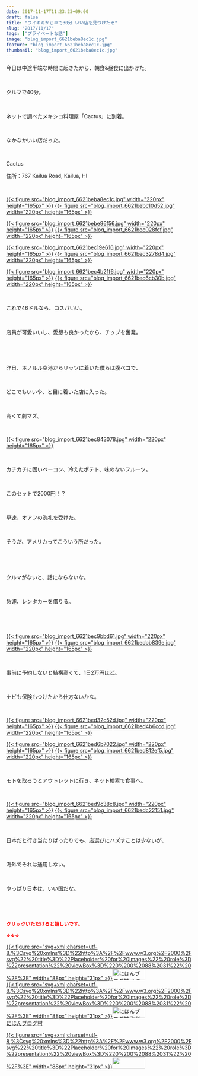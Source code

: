 ```yaml
---
date: 2017-11-17T11:23:23+09:00
draft: false
title: "ワイキキから車で30分 いい店を見つけたぞ"
slug: "2017/11/17"
tags: ["プライベートな話"]
image: "blog_import_6621beba8ec1c.jpg"
feature: "blog_import_6621beba8ec1c.jpg"
thumbnail: "blog_import_6621beba8ec1c.jpg"
---
```

<p>今日は中途半端な時間に起きたから、朝食&amp;昼食に出かけた。</p><p> </p><p>クルマで40分。</p><p> </p><p>ネットで調べたメキシコ料理屋「Cactus」に到着。</p><p> </p><p>なかなかいい店だった。</p><p> </p><p>Cactus</p><p>住所：767 Kailua Road, Kailua, HI</p><p> </p><p><a href="blog_import_6621beba8ec1c.jpg">{{< figure src="blog_import_6621beba8ec1c.jpg" width="220px" height="165px" >}}</a> <a href="blog_import_6621bebc10d52.jpg">{{< figure src="blog_import_6621bebc10d52.jpg" width="220px" height="165px" >}}</a></p><p><a href="blog_import_6621bebe96f56.jpg">{{< figure src="blog_import_6621bebe96f56.jpg" width="220px" height="165px" >}}</a> <a href="blog_import_6621bec028fcf.jpg">{{< figure src="blog_import_6621bec028fcf.jpg" width="220px" height="165px" >}}</a></p><p><a href="blog_import_6621bec19e616.jpg">{{< figure src="blog_import_6621bec19e616.jpg" width="220px" height="165px" >}}</a> <a href="blog_import_6621bec3278d4.jpg">{{< figure src="blog_import_6621bec3278d4.jpg" width="220px" height="165px" >}}</a></p><p><a href="blog_import_6621bec4b21f6.jpg">{{< figure src="blog_import_6621bec4b21f6.jpg" width="220px" height="165px" >}}</a> <a href="blog_import_6621bec6cb30b.jpg">{{< figure src="blog_import_6621bec6cb30b.jpg" width="220px" height="165px" >}}</a></p><p> </p><p>これで46ドルなら、コスパいい。</p><p> </p><p>店員が可愛いいし、愛想も良かったから、チップを奮発。</p><p> </p><p> </p><p>昨日、ホノルル空港からリッツに着いた僕らは腹ペコで、</p><p> </p><p>どこでもいいや、と目に着いた店に入った。</p><p> </p><p>高くて劇マズ。</p><p> </p><p><a href="blog_import_6621bec843078.jpg">{{< figure src="blog_import_6621bec843078.jpg" width="220px" height="165px" >}}</a></p><p> </p><p>カチカチに固いベーコン、冷えたポテト、味のないフルーツ。</p><p> </p><p>このセットで2000円！？</p><p> </p><p>早速、オアフの洗礼を受けた。</p><p> </p><p>そうだ、アメリカってこういう所だった。</p><p> </p><p> </p><p>クルマがないと、話にならないな。</p><p> </p><p>急遽、レンタカーを借りる。</p><p> </p><p> </p><p><a href="blog_import_6621bec9bbd61.jpg">{{< figure src="blog_import_6621bec9bbd61.jpg" width="220px" height="165px" >}}</a> <a href="blog_import_6621becbb839e.jpg">{{< figure src="blog_import_6621becbb839e.jpg" width="220px" height="165px" >}}</a></p><p> </p><p>事前に予約しないと結構高くて、1日2万円ほど。</p><p> </p><p>ナビも保険もつけたから仕方ないかな。</p><p> </p><p><a href="blog_import_6621bed32c52d.jpg">{{< figure src="blog_import_6621bed32c52d.jpg" width="220px" height="165px" >}}</a> <a href="blog_import_6621bed4b6ccd.jpg">{{< figure src="blog_import_6621bed4b6ccd.jpg" width="220px" height="165px" >}}</a></p><p><a href="blog_import_6621bed6b7022.jpg">{{< figure src="blog_import_6621bed6b7022.jpg" width="220px" height="165px" >}}</a> <a href="blog_import_6621bed812ef5.jpg">{{< figure src="blog_import_6621bed812ef5.jpg" width="220px" height="165px" >}}</a></p><p> </p><p>モトを取ろうとアウトレットに行き、ネット検索で食事へ。</p><p> </p><p><a href="blog_import_6621bed9c38c8.jpg">{{< figure src="blog_import_6621bed9c38c8.jpg" width="220px" height="165px" >}}</a> <a href="blog_import_6621bedc22151.jpg">{{< figure src="blog_import_6621bedc22151.jpg" width="220px" height="165px" >}}</a></p><p> </p><p>日本だと行き当たりばったりでも、店選びにハズすことは少ないが、</p><p> </p><p>海外でそれは通用しない。</p><p> </p><p>やっぱり日本は、いい国だな。</p><p> </p><p> </p><p><font color="#ff0000" size="2"><strong>クリックいただけると嬉しいです。</strong></font></p><p><font color="#ff0000" size="2"><strong>↓↓↓</strong></font></p><p><a href="ranking.html?p_cid=01260127" id="&amp;blogmura_banner" target="_blank">{{< figure src="svg+xml;charset=utf-8,%3Csvg%20xmlns%3D%22http%3A%2F%2Fwww.w3.org%2F2000%2Fsvg%22%20title%3D%22Placeholder%20for%20Images%22%20role%3D%22presentation%22%20viewBox%3D%220%200%2088%2031%22%20%2F%3E" width="88px" height="31px" >}}<noscript><img alt="にほんブログ村 その他生活ブログ 不動産投資へ" border="0" height="31" src="https://img-proxy.blog-video.jp/images?url=http%3A%2F%2Flife.blogmura.com%2Fhudousantoushi%2Fimg%2Fhudousantoushi88_31.gif" width="88"></noscript></a><br/><a href="ranking.html?p_cid=01260127" target="_blank">{{< figure src="svg+xml;charset=utf-8,%3Csvg%20xmlns%3D%22http%3A%2F%2Fwww.w3.org%2F2000%2Fsvg%22%20title%3D%22Placeholder%20for%20Images%22%20role%3D%22presentation%22%20viewBox%3D%220%200%2088%2031%22%20%2F%3E" width="88px" height="31px" >}}<noscript><img alt="にほんブログ村 海外生活ブログ バリ島情報へ" border="0" height="31" src="https://img-proxy.blog-video.jp/images?url=http%3A%2F%2Foverseas.blogmura.com%2Fbali%2Fimg%2Fbali88_31.gif" width="88"></noscript></a><br/><a href="ranking.html?p_cid=01260127" target="_blank">にほんブログ村</a></p><p><a href="link.php?1804582" title="人気ブログランキングへ">{{< figure src="svg+xml;charset=utf-8,%3Csvg%20xmlns%3D%22http%3A%2F%2Fwww.w3.org%2F2000%2Fsvg%22%20title%3D%22Placeholder%20for%20Images%22%20role%3D%22presentation%22%20viewBox%3D%220%200%2088%2031%22%20%2F%3E" width="88px" height="31px" >}}<noscript><img border="0" height="31" src="https://blog.with2.net/img/banner/banner_22.gif" width="88"></noscript></a></p>

